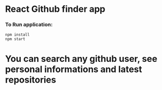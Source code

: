 # React Github finder app

### To Run application:

```
npm install
npm start
```

# You can search any github user, see personal informations and latest repositories
